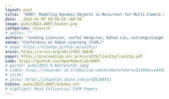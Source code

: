 ```yaml
---
layout: post
title:  "DORT: Modeling Dynamic Objects in Recurrent for Multi-Camera 3D Object Detection and Tracking"
date:   2023-01-03 00:00:29 +00:00
image: pubs/2023.DORT/teaser.png
categories: research
# author: ""
authors: "<u>Qing Lian</u>, <u>Tai Wang</u>, Dahua Lin, <strong>Jiangmiao Pang</strong><sup>&dagger;</sup>"
venue: "Conference on Robot Learning (CoRL)"
# page: https://xizaoqu.github.io/unihsi/
arxiv: https://arxiv.org/abs/2303.16628
paper: https://proceedings.mlr.press/v229/lian23a/lian23a.pdf
code: https://github.com/OpenRobotLab/DORT
# poster: pubs/2021.K-Net/poster.jpeg
# video: https://recorder-v3.slideslive.com/#/share?share=51360&s=244d89a2-1418-4fd5-89fe-dc9616fc6efd
# slide:
# zhihu: https://zhuanlan.zhihu.com/p/428280551
bibtex: pubs/2023.DORT/bibtex.txt
# highlight: Most Influential CVPR Papers
---
```

